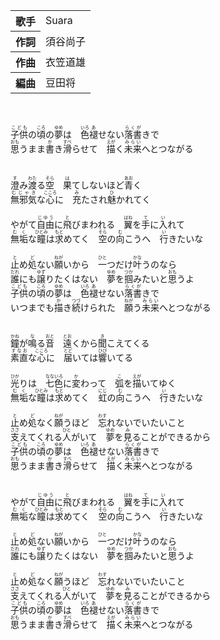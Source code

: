 
<table>
<tbody><tr>
<th>歌手</th>
<td>Suara</td>
</tr>
<tr>
<th>作詞</th>
<td>須谷尚子</td>
</tr>
<tr>
<th>作曲</th>
<td>衣笠道雄</td>
</tr>
<tr>
<th>編曲</th>
<td>豆田将</td>
</tr>
</tbody>
</table>
<br>
<br>
<div >
<ruby>子供<rp>(</rp><rt>こども</rt><rp>)</rp></ruby>の<ruby>頃<rp>(</rp><rt>ころ</rt><rp>)</rp></ruby>の<ruby>夢<rp>(</rp><rt>ゆめ</rt><rp>)</rp></ruby>は　<ruby>色<rp>(</rp><rt>いろ</rt><rp>)</rp></ruby><ruby>褪<rp>(</rp><rt>あ</rt><rp>)</rp></ruby>せない<ruby>落書<rp>(</rp><rt>らくが</rt><rp>)</rp></ruby>きで<br>
<ruby>思<rp>(</rp><rt>おも</rt><rp>)</rp></ruby>うまま<ruby>書<rp>(</rp><rt>か</rt><rp>)</rp></ruby>き<ruby>滑<rp>(</rp><rt>すべ</rt><rp>)</rp></ruby>らせて　<ruby>描<rp>(</rp><rt>えが</rt><rp>)</rp></ruby>く<ruby>未来<rp>(</rp><rt>みらい</rt><rp>)</rp></ruby>へとつながる<br>
<br>
<br>
<ruby>澄<rp>(</rp><rt>す</rt><rp>)</rp></ruby>み<ruby>渡<rp>(</rp><rt>わた</rt><rp>)</rp></ruby>る<ruby>空<rp>(</rp><rt>そら</rt><rp>)</rp></ruby>　<ruby>果<rp>(</rp><rt>は</rt><rp>)</rp></ruby>てしないほど<ruby>青<rp>(</rp><rt>あお</rt><rp>)</rp></ruby>く<br>
<ruby>無邪気<rp>(</rp><rt>むじゃき</rt><rp>)</rp></ruby>な<ruby>心<rp>(</rp><rt>こころ</rt><rp>)</rp></ruby>に　<ruby>充<rp>(</rp><rt>み</rt><rp>)</rp></ruby>たされ<ruby>魅<rp>(</rp><rt>ひ</rt><rp>)</rp></ruby>かれてく<br>
<br>
やがて<ruby>自由<rp>(</rp><rt>じゆう</rt><rp>)</rp></ruby>に<ruby>飛<rp>(</rp><rt>と</rt><rp>)</rp></ruby>びまわれる　<ruby>翼<rp>(</rp><rt>はね</rt><rp>)</rp></ruby>を<ruby>手<rp>(</rp><rt>て</rt><rp>)</rp></ruby>に<ruby>入<rp>(</rp><rt>い</rt><rp>)</rp></ruby>れて<br>
<ruby>無垢<rp>(</rp><rt>むく</rt><rp>)</rp></ruby>な<ruby>瞳<rp>(</rp><rt>ひとみ</rt><rp>)</rp></ruby>は<ruby>求<rp>(</rp><rt>もと</rt><rp>)</rp></ruby>めてく　<ruby>空<rp>(</rp><rt>そら</rt><rp>)</rp></ruby>の<ruby>向<rp>(</rp><rt>む</rt><rp>)</rp></ruby>こうへ　<ruby>行<rp>(</rp><rt>い</rt><rp>)</rp></ruby>きたいな<br>
<br>
<ruby>止<rp>(</rp><rt>と</rt><rp>)</rp></ruby>め<ruby>処<rp>(</rp><rt>ど</rt><rp>)</rp></ruby>ない<ruby>願<rp>(</rp><rt>ねが</rt><rp>)</rp></ruby>いから　<ruby>一<rp>(</rp><rt>ひと</rt><rp>)</rp></ruby>つだけ<ruby>叶<rp>(</rp><rt>かな</rt><rp>)</rp></ruby>うのなら<br>
<ruby>誰<rp>(</rp><rt>だれ</rt><rp>)</rp></ruby>にも<ruby>譲<rp>(</rp><rt>ゆず</rt><rp>)</rp></ruby>りたくはない　<ruby>夢<rp>(</rp><rt>ゆめ</rt><rp>)</rp></ruby>を<ruby>掴<rp>(</rp><rt>つか</rt><rp>)</rp></ruby>みたいと<ruby>思<rp>(</rp><rt>おも</rt><rp>)</rp></ruby>うよ<br>
<ruby>子供<rp>(</rp><rt>こども</rt><rp>)</rp></ruby>の<ruby>頃<rp>(</rp><rt>ころ</rt><rp>)</rp></ruby>の<ruby>夢<rp>(</rp><rt>ゆめ</rt><rp>)</rp></ruby>は　<ruby>色<rp>(</rp><rt>いろ</rt><rp>)</rp></ruby><ruby>褪<rp>(</rp><rt>あ</rt><rp>)</rp></ruby>せない<ruby>落書<rp>(</rp><rt>らくが</rt><rp>)</rp></ruby>きで<br>
いつまでも<ruby>描<rp>(</rp><rt>か</rt><rp>)</rp></ruby>き<ruby>続<rp>(</rp><rt>つづ</rt><rp>)</rp></ruby>けられた　<ruby>願<rp>(</rp><rt>ねが</rt><rp>)</rp></ruby>う<ruby>未来<rp>(</rp><rt>みらい</rt><rp>)</rp></ruby>へとつながる<br>
<br>
<br>
<ruby>鐘<rp>(</rp><rt>かね</rt><rp>)</rp></ruby>が<ruby>鳴<rp>(</rp><rt>な</rt><rp>)</rp></ruby>る<ruby>音<rp>(</rp><rt>おと</rt><rp>)</rp></ruby>　<ruby>遠<rp>(</rp><rt>とお</rt><rp>)</rp></ruby>くから<ruby>聞<rp>(</rp><rt>き</rt><rp>)</rp></ruby>こえてくる<br>
<ruby>素直<rp>(</rp><rt>すなお</rt><rp>)</rp></ruby>な<ruby>心<rp>(</rp><rt>こころ</rt><rp>)</rp></ruby>に　<ruby>届<rp>(</rp><rt>とど</rt><rp>)</rp></ruby>いては<ruby>響<rp>(</rp><rt>ひび</rt><rp>)</rp></ruby>いてる<br>
<br>
<ruby>光<rp>(</rp><rt>ひか</rt><rp>)</rp></ruby>りは　<ruby>七色<rp>(</rp><rt>なないろ</rt><rp>)</rp></ruby>に<ruby>変<rp>(</rp><rt>か</rt><rp>)</rp></ruby>わって　<ruby>弧<rp>(</rp><rt>こ</rt><rp>)</rp></ruby>を<ruby>描<rp>(</rp><rt>えが</rt><rp>)</rp></ruby>いてゆく<br>
<ruby>無垢<rp>(</rp><rt>むく</rt><rp>)</rp></ruby>な<ruby>瞳<rp>(</rp><rt>ひとみ</rt><rp>)</rp></ruby>は<ruby>求<rp>(</rp><rt>もと</rt><rp>)</rp></ruby>めてく　<ruby>虹<rp>(</rp><rt>にじ</rt><rp>)</rp></ruby>の<ruby>向<rp>(</rp><rt>む</rt><rp>)</rp></ruby>こうへ　<ruby>行<rp>(</rp><rt>い</rt><rp>)</rp></ruby>きたいな<br>
<br>
<ruby>止<rp>(</rp><rt>と</rt><rp>)</rp></ruby>め<ruby>処<rp>(</rp><rt>ど</rt><rp>)</rp></ruby>なく<ruby>願<rp>(</rp><rt>ねが</rt><rp>)</rp></ruby>うほど　<ruby>忘<rp>(</rp><rt>わす</rt><rp>)</rp></ruby>れないでいたいこと<br>
<ruby>支<rp>(</rp><rt>ささ</rt><rp>)</rp></ruby>えてくれる<ruby>人<rp>(</rp><rt>ひと</rt><rp>)</rp></ruby>がいて　<ruby>夢<rp>(</rp><rt>ゆめ</rt><rp>)</rp></ruby>を<ruby>見<rp>(</rp><rt>み</rt><rp>)</rp></ruby>ることができるから<br>
<ruby>子供<rp>(</rp><rt>こども</rt><rp>)</rp></ruby>の<ruby>頃<rp>(</rp><rt>ころ</rt><rp>)</rp></ruby>の<ruby>夢<rp>(</rp><rt>ゆめ</rt><rp>)</rp></ruby>は　<ruby>色<rp>(</rp><rt>いろ</rt><rp>)</rp></ruby><ruby>褪<rp>(</rp><rt>あ</rt><rp>)</rp></ruby>せない<ruby>落書<rp>(</rp><rt>らくが</rt><rp>)</rp></ruby>きで<br>
<ruby>思<rp>(</rp><rt>おも</rt><rp>)</rp></ruby>うまま<ruby>書<rp>(</rp><rt>か</rt><rp>)</rp></ruby>き<ruby>滑<rp>(</rp><rt>すべ</rt><rp>)</rp></ruby>らせて　<ruby>描<rp>(</rp><rt>えが</rt><rp>)</rp></ruby>く<ruby>未来<rp>(</rp><rt>みらい</rt><rp>)</rp></ruby>へとつながる<br>
<br>
<br>
やがて<ruby>自由<rp>(</rp><rt>じゆう</rt><rp>)</rp></ruby>に<ruby>飛<rp>(</rp><rt>と</rt><rp>)</rp></ruby>びまわれる　<ruby>翼<rp>(</rp><rt>はね</rt><rp>)</rp></ruby>を<ruby>手<rp>(</rp><rt>て</rt><rp>)</rp></ruby>に<ruby>入<rp>(</rp><rt>い</rt><rp>)</rp></ruby>れて<br>
<ruby>無垢<rp>(</rp><rt>むく</rt><rp>)</rp></ruby>な<ruby>瞳<rp>(</rp><rt>ひとみ</rt><rp>)</rp></ruby>は<ruby>求<rp>(</rp><rt>もと</rt><rp>)</rp></ruby>めてく　<ruby>空<rp>(</rp><rt>そら</rt><rp>)</rp></ruby>の<ruby>向<rp>(</rp><rt>む</rt><rp>)</rp></ruby>こうへ　<ruby>行<rp>(</rp><rt>い</rt><rp>)</rp></ruby>きたいな<br>
<br>
<ruby>止<rp>(</rp><rt>と</rt><rp>)</rp></ruby>め<ruby>処<rp>(</rp><rt>ど</rt><rp>)</rp></ruby>ない<ruby>願<rp>(</rp><rt>ねが</rt><rp>)</rp></ruby>いから　<ruby>一<rp>(</rp><rt>ひと</rt><rp>)</rp></ruby>つだけ<ruby>叶<rp>(</rp><rt>かな</rt><rp>)</rp></ruby>うのなら<br>
<ruby>誰<rp>(</rp><rt>だれ</rt><rp>)</rp></ruby>にも<ruby>譲<rp>(</rp><rt>ゆず</rt><rp>)</rp></ruby>りたくはない　<ruby>夢<rp>(</rp><rt>ゆめ</rt><rp>)</rp></ruby>を<ruby>掴<rp>(</rp><rt>つか</rt><rp>)</rp></ruby>みたいと<ruby>思<rp>(</rp><rt>おも</rt><rp>)</rp></ruby>うよ<br>
<br>
<ruby>止<rp>(</rp><rt>と</rt><rp>)</rp></ruby>め<ruby>処<rp>(</rp><rt>ど</rt><rp>)</rp></ruby>なく<ruby>願<rp>(</rp><rt>ねが</rt><rp>)</rp></ruby>うほど　<ruby>忘<rp>(</rp><rt>わす</rt><rp>)</rp></ruby>れないでいたいこと<br>
<ruby>支<rp>(</rp><rt>ささ</rt><rp>)</rp></ruby>えてくれる<ruby>人<rp>(</rp><rt>ひと</rt><rp>)</rp></ruby>がいて　<ruby>夢<rp>(</rp><rt>ゆめ</rt><rp>)</rp></ruby>を<ruby>見<rp>(</rp><rt>み</rt><rp>)</rp></ruby>ることができるから<br>
<ruby>子供<rp>(</rp><rt>こども</rt><rp>)</rp></ruby>の<ruby>頃<rp>(</rp><rt>ころ</rt><rp>)</rp></ruby>の<ruby>夢<rp>(</rp><rt>ゆめ</rt><rp>)</rp></ruby>は　<ruby>色<rp>(</rp><rt>いろ</rt><rp>)</rp></ruby><ruby>褪<rp>(</rp><rt>あ</rt><rp>)</rp></ruby>せない<ruby>落書<rp>(</rp><rt>らくが</rt><rp>)</rp></ruby>きで<br>
<ruby>思<rp>(</rp><rt>おも</rt><rp>)</rp></ruby>うまま<ruby>書<rp>(</rp><rt>か</rt><rp>)</rp></ruby>き<ruby>滑<rp>(</rp><rt>すべ</rt><rp>)</rp></ruby>らせて　<ruby>描<rp>(</rp><rt>えが</rt><rp>)</rp></ruby>く<ruby>未来<rp>(</rp><rt>みらい</rt><rp>)</rp></ruby>へとつながる
</div>
